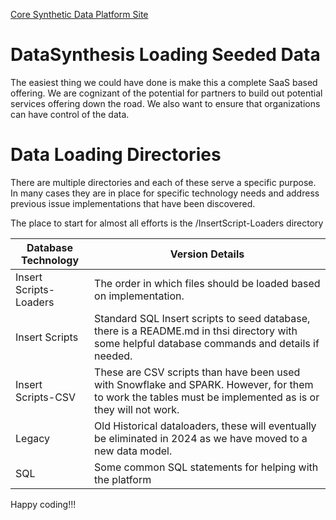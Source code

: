 [Core Synthetic Data Platform Site](https://github.com/SyntheticDataPlatform/.github/blob/main/profile/README.md)

# DataSynthesis Loading Seeded Data
The easiest thing we could have done is make this a complete SaaS based offering. We are cognizant of the potential for
partners to build out potential services offering down the road. We also want to ensure that organizations can
have control of the data.

# Data Loading Directories
There are multiple directories and each of these serve a specific purpose. In many cases they are in place for specific
technology needs and address previous issue implementations that have been discovered.

The place to start for almost all efforts is the /InsertScript-Loaders directory

| Database Technology    | Version Details                                                                                                                                           | 
|------------------------|-----------------------------------------------------------------------------------------------------------------------------------------------------------|
| Insert Scripts-Loaders | The order in which files should be loaded based on implementation.                                                                                        |
| Insert Scripts         | Standard SQL Insert scripts to seed database, there is a README.md in thsi directory with some helpful database commands and details if needed.           |
| Insert Scripts-CSV     | These are CSV scripts than have been used with Snowflake and SPARK. However, for them to work the tables must be implemented as is or they will not work. |
| Legacy                 | Old Historical dataloaders, these will eventually be eliminated in 2024 as we have moved to a new data model.                                             |
| SQL                    | Some common SQL statements for helping with the platform                                                                                                  |


Happy coding!!!
